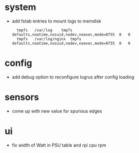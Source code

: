 # system
* add fstab entries to mount logs to memdisk

        tmpfs	/var/log	tmpfs	defaults,noatime,nosuid,nodev,noexec,mode=0755	0	0
        tmpfs	/var/log/nginx	tmpfs	defaults,noatime,nosuid,nodev,noexec,mode=0755	0	0

# config
* add debug option to reconfigure logrus after config loading

# sensors
* come up with new value for spurious edges

# ui
* fix width of Watt in PSU table and rpi cpu rpm